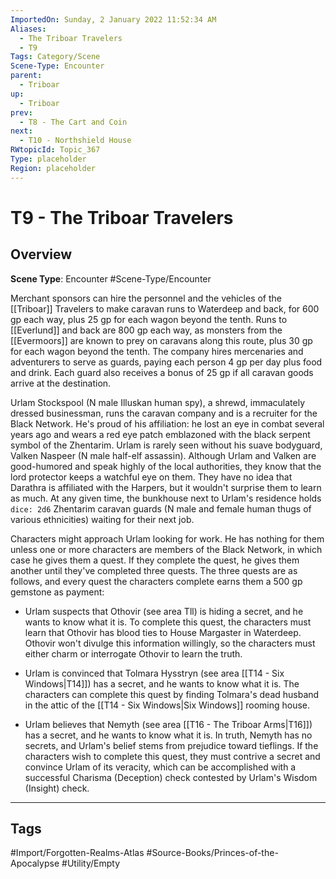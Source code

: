 ```yaml
---
ImportedOn: Sunday, 2 January 2022 11:52:34 AM
Aliases:
  - The Triboar Travelers
  - T9
Tags: Category/Scene
Scene-Type: Encounter
parent:
  - Triboar
up:
  - Triboar
prev:
  - T8 - The Cart and Coin
next:
  - T10 - Northshield House
RWtopicId: Topic_367
Type: placeholder
Region: placeholder
---
```

# T9 - The Triboar Travelers

## Overview

**Scene Type**: Encounter
#Scene-Type/Encounter

Merchant sponsors can hire the personnel and the vehicles of the [[Triboar]] Travelers to make caravan runs to Waterdeep and back, for 600 gp each way, plus 25 gp for each wagon beyond the tenth. Runs to [[Everlund]] and back are 800 gp each way, as monsters from the [[Evermoors]] are known to prey on caravans along this route, plus 30 gp for each wagon beyond the tenth. The company hires mercenaries and adventurers to serve as guards, paying each person 4 gp per day plus food and drink. Each guard also receives a bonus of 25 gp if all caravan goods arrive at the destination.

Urlam Stockspool (N male Illuskan human spy), a shrewd, immaculately dressed businessman, runs the caravan company and is a recruiter for the Black Network. He's proud of his affiliation: he lost an eye in combat several years ago and wears a red eye patch emblazoned with the black serpent symbol of the Zhentarim. Urlam is rarely seen without his suave bodyguard, Valken Naspeer (N male half-elf assassin). Although Urlam and Valken are good-humored and speak highly of the local authorities, they know that the lord protector keeps a watchful eye on them. They have no idea that Darathra is affiliated with the Harpers, but it wouldn't surprise them to learn as much. At any given time, the bunkhouse next to Urlam's residence holds `dice: 2d6` Zhentarim caravan guards (N male and female human thugs of various ethnicities) waiting for their next job.

Characters might approach Urlam looking for work. He has nothing for them unless one or more characters are members of the Black Network, in which case he gives them a quest. If they complete the quest, he gives them another until they've completed three quests. The three quests are as follows, and every quest the characters complete earns them a 500 gp gemstone as payment:

- Urlam suspects that Othovir (see area Tll) is hiding a secret, and he wants to know what it is. To complete this quest, the characters must learn that Othovir has blood ties to House Margaster in Waterdeep. Othovir won't divulge this information willingly, so the characters must either charm or interrogate Othovir to learn the truth.

- Urlam is convinced that Tolmara Hysstryn (see area [[T14 - Six Windows|T14]]) has a secret, and he wants to know what it is. The characters can complete this quest by finding Tolmara's dead husband in the attic of the [[T14 - Six Windows|Six Windows]] rooming house.

- Urlam believes that Nemyth (see area [[T16 - The Triboar Arms|T16]]) has a secret, and he wants to know what it is. In truth, Nemyth has no secrets, and Urlam's belief stems from prejudice toward tieflings. If the characters wish to complete this quest, they must contrive a secret and convince Urlam of its veracity, which can be accomplished with a successful Charisma (Deception) check contested by Urlam's Wisdom (Insight) check.

---
## Tags
#Import/Forgotten-Realms-Atlas #Source-Books/Princes-of-the-Apocalypse #Utility/Empty
